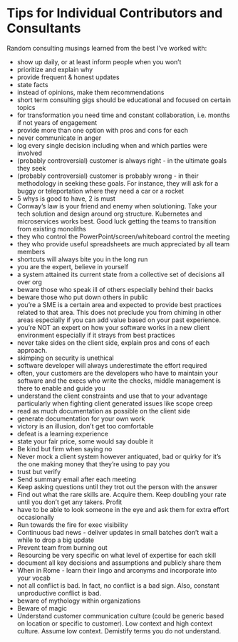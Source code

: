 # Tips for Individual Contributors and Consultants

Random consulting musings learned from the best I’ve worked with:
- show up daily, or at least inform people when you won’t
- prioritize and explain why
- provide frequent & honest updates
- state facts
- instead of opinions, make them recommendations
- short term consulting gigs should be educational and focused on certain topics
- for transformation you need time and constant collaboration, i.e. months if not years of engagement
- provide more than one option with pros and cons for each
- never communicate in anger
- log every single decision including when and which parties were involved
- (probably controversial) customer is always right - in the ultimate goals they seek
- (probably controversial) customer is probably wrong - in their methodology in seeking these goals. For instance, they will ask for a buggy or teleportation where they need a car or a rocket
- 5 whys is good to have, 2 is must
- Conway’s law is your friend and enemy when solutioning. Take your tech solution and design around org structure. Kubernetes and microservices works best. Good luck getting the teams to transition from existing monoliths
- they who control the PowerPoint/screen/whiteboard control the meeting
- they who provide useful spreadsheets are much appreciated by all team members
- shortcuts will always bite you in the long run
- you are the expert, believe in yourself
- a system attained its current state from a collective set of decisions all over org
- beware those who speak ill of others especially behind their backs
- beware those who put down others in public
- you’re a SME is a certain area and expected to provide best practices related to that area. This does not preclude you from chiming in other areas especially if you can add value based on your past experience.
- you’re NOT an expert on how your software works in a new client environment especially if it strays from best practices
- never take sides on the client side, explain pros and cons of each approach.
- skimping on security is unethical
- software developer will always underestimate the effort required
- often, your customers are the developers who have to maintain your software and the execs who write the checks, middle management is there to enable and guide you
- understand the client constraints and use that to your advantage particularly when fighting client generated issues like scope creep
- read as much documentation as possible on the client side
- generate documentation for your own work
- victory is an illusion, don’t get too comfortable
- defeat is a learning experience
- state your fair price, some would say double it
- Be kind but firm when saying no
- Never mock a client system however antiquated, bad or quirky for it’s the one making money that they’re using to pay you
 -   trust but verify
 -   Send summary email after each meeting
 -   Keep asking questions until they trot out the person with the answer
 -   Find out what the rare skills are. Acquire them. Keep doubling your rate until you don’t get any takers. Profit
-    have to be able to look someone in the eye and ask them for extra effort occasionally
-    Run towards the fire for exec visibility
-    Continuous bad news - deliver updates in small batches don’t wait a while to drop a big update
-    Prevent team from burning out
-    Resourcing be very specific on what level of expertise for each skill
- document all key decisions and assumptions and publicly share them
- When in Rome - learn their lingo and arconyms and incorporate into your vocab
- not all conflict is bad. In fact, no conflict is a bad sign. Also, constant unproductive conflict is bad.
- beware of mythology within organizations
- Beware of magic
- Understand customer communication culture (could be generic based on location or specific to customer). Low context and high context culture. Assume low context. Demistify terms you do not understand.
